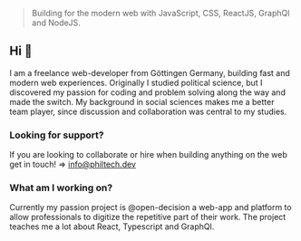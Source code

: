 > Building for the modern web with JavaScript, CSS, ReactJS, GraphQl and NodeJS.

## Hi 👋

I am a freelance web-developer from Göttingen Germany, building fast and modern web experiences. Originally I studied political science, but I discovered my passion for coding and problem solving along the way and made the switch. My background in social sciences makes me a better team player, since discussion and collaboration was central to my studies.

### Looking for support?

If you are looking to collaborate or hire when building anything on the web get in touch! => info@philtech.dev

### What am I working on?

Currently my passion project is @open-decision a web-app and platform to allow professionals to digitize the repetitive part of their work. The project teaches me a lot about React, Typescript and GraphQl.
